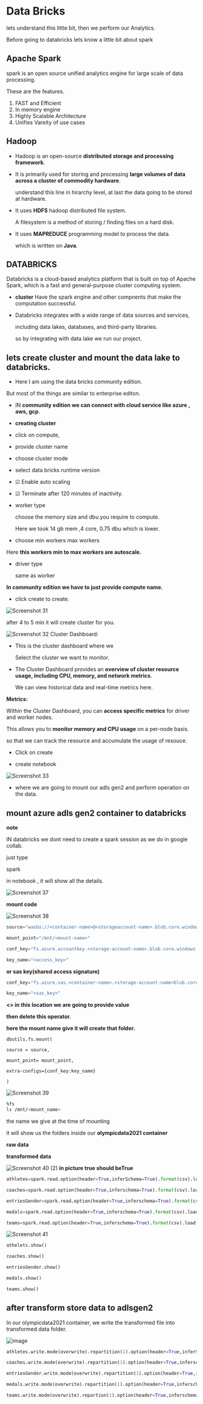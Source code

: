 # Data Bricks

lets understand this little bit, then we perform our Analytics.

Before going to databricks lets know a little bit about spark

## Apache Spark

spark is an open source unified analytics engine for large scale of data processing.

These are the features.

1) FAST and Efficient
2) In memory engine
3) Highly Scalable Architecture
4) Unifies Vareity of use cases

## Hadoop

- Hadoop is an open-source **distributed storage and processing framework**. 

- It is primarily used for storing and processing **large volumes of data across a cluster of commodity hardware**.

   understand this line in hirarchy level, at last the data going to be stored at hardware.

- It uses **HDFS** hadoop distributed file system.

   A filesystem is a method of storing / finding files on a hard disk.

- It uses **MAPREDUCE** programming model to process the data.

   which is written on **Java**.

## DATABRICKS

Databricks is a cloud-based analytics platform that is built on top of Apache Spark, which is a fast and general-purpose cluster computing system. 

- **cluster** Have the spark engine and other compnents that make the computation successful.

 - Databricks integrates with a wide range of data sources and services,
 
   including data lakes, databases, and third-party libraries.

   so by integrating with data lake we run our project.

 ## lets create cluster and mount the data lake to databricks.

 - Here I am using the data bricks community edition.

 But most of the things are similar to enterprise editon.

-  IN **community edition we can connect with cloud service like azure , aws, gcp**.

 - **creating cluster**
 
- click on compute,

- provide cluster name

- choose cluster mode

- select data bricks runtime version
 
- ☑ Enable auto scaling

- ☑ Terminate after 120 minutes of inactivity.

- worker type

   choose the memory size and dbu you require to compute.  

    Here we took 14 gb mem ,4 core, 0.75 dbu which is lower.       

- choose min workers max workers

Here **this workers min to max workers are autoscale.**

- driver type 

  same as worker

**In community edition we have to just provide compute name.**

- click create to create.

![Screenshot 31](https://github.com/rashmiranjan042/Azure_data_engineering_olympic_data/assets/106671482/d92d1e47-1f11-4597-8dc5-65454915abc5)

after 4 to 5 min it will create cluster for you.

![Screenshot 32](https://github.com/rashmiranjan042/Azure_data_engineering_olympic_data/assets/106671482/ec3e3ae0-ecd7-42ef-a20d-bd30c31c1ca7)
Cluster Dashboard:

- This is the cluster dashboard  where we

     Select the cluster we want to monitor.

- The Cluster Dashboard provides an **overview of cluster resource usage, including CPU, memory, and network metrics**.

  We can view historical data and real-time metrics here.

**Metrics:**

Within the Cluster Dashboard, you can **access specific metrics** for driver and worker nodes. 

This allows you to **monitor memory and CPU usage** on a per-node basis.

 so that we can track the resource and accumulate the usage of resouce.

- Click on create 

- create notebook 

![Screenshot 33](https://github.com/rashmiranjan042/Azure_data_engineering_olympic_data/assets/106671482/88b49430-84b2-4d35-a46b-0df2d5e79adb)

- where we are going to mount our adls gen2 and perform operation on the data.

## mount azure adls gen2 container to databricks

**note**

IN databricks we dont need to create a spark session as we do in google collab.

just type

spark

in notebook , it will show all the details.

![Screenshot 37](https://github.com/rashmiranjan042/Azure_data_engineering_olympic_data/assets/106671482/51a0e431-b2fe-48ff-8d1c-df8cc51245ff)

**mount code**

![Screenshot 38](https://github.com/rashmiranjan042/Azure_data_engineering_olympic_data/assets/106671482/83d6648a-a3af-4299-ab24-205686f720b3)

```python
source="wasbs://<container-name>@<storageaccount-name>.blob.core.windows.net"

mount_point="/mnt/<mount-name>"

conf_key="fs.azure.accountkey.<storage-account-name>.blob.core.windows.net"

key_name="<access_key>"
```
**or sas key(shared access signature)**
```python
conf_key="fs.azure.sas.<container-name>.<storage-account-name>blob.core.windows.net"

key_name="<sas_key>"
```

 **<> in this location we are going to provide value**
 
 **then delete this operator.**
 
 **here the mount name give it will create that folder.**
```pyhton
dbutils.fs.mount( 

source = source,

mount_point= mount_point,

extra-configs={conf_key:key_name}

)
```
![Screenshot 39](https://github.com/rashmiranjan042/Azure_data_engineering_olympic_data/assets/106671482/8490d455-9037-4ae1-875e-eba2cef00cd2)
```bash
%fs
ls /mnt/<mount_name> 
```
 the name we give at the time of mounting

 it will show us the folders inside our **olympicdata2021 container**

 **raw data**

 **transformed data**
 
![Screenshot 40 (2)](https://github.com/rashmiranjan042/Azure_data_engineering_olympic_data/assets/106671482/e2190757-f145-4899-b139-0f4824758f7b)
**in picture true should beTrue**
```python
athletes=spark.read.option(header=True,inferSchema=True).format(csv).load("/mnt/<mount-name>/Rawdata/atheletes.csv")

coaches=spark.read.option(header=True,inferschema=True).format(csv).load("/mnt/<mount_name>/Rawdata/coaches.csv")

entriesGender=spark.read.option(header=True,inferschema=True).format(csv).load("/mnt/<mount_name>/Rawdata/entriesGender.csv")

medals=spark.read.option(header=True,inferschema=True).format(csv).load("/mnt/<mount_name>/Rawdata/medals.csv")

teams=spark.read.option(header=True,inferschema=True).format(csv).load("/mnt/<mount_name>/Rawdata/teams.csv")
```
![Screenshot 41](https://github.com/rashmiranjan042/Azure_data_engineering_olympic_data/assets/106671482/0f1abb9c-6f4f-4d13-9ce4-27b77af81b53)

```python
athelets.show()

coaches.show()

entriesGender.show()

medals.show()

teams.show()
```

## after transform store data to adlsgen2 

In our olympicdata2021 container, we write the transformed file into transformed data folder.

![image](https://github.com/rashmiranjan042/Azure_data_engineering_olympic_data/assets/106671482/c4b1a99d-565e-4bec-9289-882e9fa24d80)

```python
athletes.write.mode(overwrite).repartition(1).option(header=True,inferSchema=True).csv.load("/mnt/<mount-name>/Transformeddata/atheletes.csv")

coaches.write.mode(overwrite).repartition(1).option(header=True,inferschema=True).format(csv).load("/mnt/<mount_name>/Transformeddata/coaches.csv")

entriesGender.write.mode(overwrite).repartition(1).option(header=True,inferschema=True).format(csv).load("/mnt/<mount_name>/Transformeddata/entriesGender.csv")

medals.write.mode(overwrite).repartition(1).option(header=True,inferschema=True).format(csv).load("/mnt/<mount_name>/Transformeddata/medals.csv")

teams.write.mode(overwrite).repartion(1).option(header=True,inferschema=True).format(csv).load("/mnt/<mount_name>/Transformeddata/teams.csv")
```
